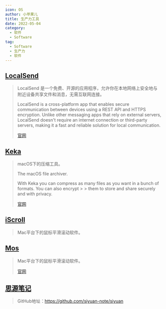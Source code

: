 ```yaml
---
icon: OS
author: 小苹果儿
title: 生产力工具
date: 2022-05-04
category:
  - 软件
  - Software
tag:
  - Software
  - 生产力
  - 软件
---
```


## <HopeIcon icon="tools" />[LocalSend](https://github.com/localsend/localsend)

> LocalSend 是一个免费、开源的应用程序，允许你在本地网络上安全地与附近设备共享文件和消息，无需互联网连接。
>
> LocalSend is a cross-platform app that enables secure communication between devices using a REST API and HTTPS encryption. Unlike other messaging apps that rely on external servers, LocalSend doesn't require an internet connection or third-party servers, making it a fast and reliable solution for local communication.
>
> [官网](https://localsend.org/#/)

## <HopeIcon icon="home" />[Keka](https://github.com/aonez/Keka)

> macOS下的压缩工具。
>
> The macOS file archiver.
>
> With Keka you can compress as many files as you want in a bunch of formats. You can also encrypt > > them to store and share securely and with privacy.
>
> [官网](https://www.keka.io/zh-cn/)

## [iScroll](https://www.better365.cn/iscroll.html)

> Mac平台下的鼠标平滑滚动软件。

## [Mos](https://github.com/Caldis/Mos)

> Mac平台下的鼠标平滑滚动软件。
>  
> [官网](https://mos.caldis.me/)

## [思源笔记](https://b3log.org/siyuan/?lang=cn)

  > GitHub地址：<https://github.com/siyuan-note/siyuan>
  